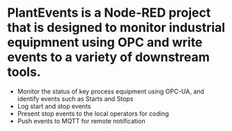 # PlantEvents is a Node-RED project that is designed to monitor industrial equipmnent using OPC and write events to a variety of downstream tools.

 - Monitor the status of key process equipment using OPC-UA, and identify events such as Starts and Stops
 - Log start and stop events
 - Present stop events to the local operators for coding
 - Push events to MQTT for remote notification